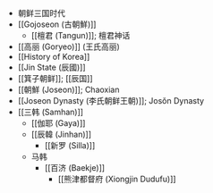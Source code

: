 - 朝鲜三国时代
- [[Gojoseon (古朝鮮)]]
    - [[檀君 (Tangun)]]; 檀君神话
- [[高丽 (Goryeo)]] (王氏高丽)
- [[History of Korea]]
- [[Jin State (辰國)]]
- [[箕子朝鲜]]; [[辰国]]
- [[朝鮮 (Joseon)]]; Chaoxian
- [[Joseon Dynasty (李氏朝鲜王朝)]]; Josŏn Dynasty
- [[三韩 (Samhan)]]
    - [[伽耶 (Gaya)]]
    - [[辰韓 (Jinhan)]]
        - [[新罗 (Silla)]]
    - 马韩
        - [[百济 (Baekje)]]
            - [[熊津都督府 (Xiongjin Dudufu)]]
